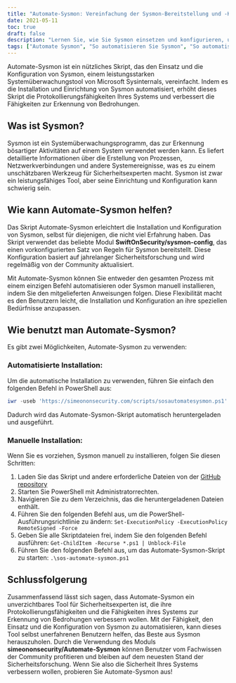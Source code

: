 ```yaml
---
title: "Automate-Sysmon: Vereinfachung der Sysmon-Bereitstellung und -Konfiguration"
date: 2021-05-11
toc: true
draft: false
description: "Lernen Sie, wie Sie Sysmon einsetzen und konfigurieren, um die Sicherheit Ihres Systems mit dem Automate-Sysmon-Skript zu verbessern, das den Prozess auch für unerfahrene Benutzer vereinfacht."
tags: ["Automate Sysmon", "So automatisieren Sie Sysmon", "So automatisieren Sie die Sysmon-Konfiguration", "So installieren Sie Sysmon", "Powershell", "Drehbuch", "Sysmon-Bereitstellung", "Sysmon-Konfiguration", "Sysmon-Protokollierung", "Erkennung von Bedrohungen", "Bösartige Aktivität", "SwiftOnSecurity sysmon-config", "Microsoft Sysinternals", "GitHub-Repository", "BHIS", "System Monitoring", "Sicherheitsforschung", "Prozess-Erstellung", "Netzwerk-Verbindungen"]
---
```


Automate-Sysmon ist ein nützliches Skript, das den Einsatz und die Konfiguration von Sysmon, einem leistungsstarken Systemüberwachungstool von Microsoft Sysinternals, vereinfacht. Indem es die Installation und Einrichtung von Sysmon automatisiert, erhöht dieses Skript die Protokollierungsfähigkeiten Ihres Systems und verbessert die Fähigkeiten zur Erkennung von Bedrohungen.

## Was ist Sysmon?

Sysmon ist ein Systemüberwachungsprogramm, das zur Erkennung bösartiger Aktivitäten auf einem System verwendet werden kann. Es liefert detaillierte Informationen über die Erstellung von Prozessen, Netzwerkverbindungen und andere Systemereignisse, was es zu einem unschätzbaren Werkzeug für Sicherheitsexperten macht. Sysmon ist zwar ein leistungsfähiges Tool, aber seine Einrichtung und Konfiguration kann schwierig sein.

## Wie kann Automate-Sysmon helfen?

Das Skript Automate-Sysmon erleichtert die Installation und Konfiguration von Sysmon, selbst für diejenigen, die nicht viel Erfahrung haben. Das Skript verwendet das beliebte Modul **SwiftOnSecurity/sysmon-config**, das einen vorkonfigurierten Satz von Regeln für Sysmon bereitstellt. Diese Konfiguration basiert auf jahrelanger Sicherheitsforschung und wird regelmäßig von der Community aktualisiert.

Mit Automate-Sysmon können Sie entweder den gesamten Prozess mit einem einzigen Befehl automatisieren oder Sysmon manuell installieren, indem Sie den mitgelieferten Anweisungen folgen. Diese Flexibilität macht es den Benutzern leicht, die Installation und Konfiguration an ihre speziellen Bedürfnisse anzupassen.

## Wie benutzt man Automate-Sysmon?

Es gibt zwei Möglichkeiten, Automate-Sysmon zu verwenden:

### Automatisierte Installation:

Um die automatische Installation zu verwenden, führen Sie einfach den folgenden Befehl in PowerShell aus:
```powershell
iwr -useb 'https://simeononsecurity.com/scripts/sosautomatesysmon.ps1'|iex
```

Dadurch wird das Automate-Sysmon-Skript automatisch heruntergeladen und ausgeführt.

### Manuelle Installation:

Wenn Sie es vorziehen, Sysmon manuell zu installieren, folgen Sie diesen Schritten:

1. Laden Sie das Skript und andere erforderliche Dateien von der [GitHub repository](https://github.com/simeononsecurity/Automate-Sysmon)
2. Starten Sie PowerShell mit Administratorrechten.
3. Navigieren Sie zu dem Verzeichnis, das die heruntergeladenen Dateien enthält.
4. Führen Sie den folgenden Befehl aus, um die PowerShell-Ausführungsrichtlinie zu ändern: ```Set-ExecutionPolicy -ExecutionPolicy RemoteSigned -Force```
5. Geben Sie alle Skriptdateien frei, indem Sie den folgenden Befehl ausführen: ```Get-ChildItem -Recurse *.ps1 | Unblock-File```
6. Führen Sie den folgenden Befehl aus, um das Automate-Sysmon-Skript zu starten: ```.\sos-automate-sysmon.ps1```


## Schlussfolgerung

Zusammenfassend lässt sich sagen, dass Automate-Sysmon ein unverzichtbares Tool für Sicherheitsexperten ist, die ihre Protokollierungsfähigkeiten und die Fähigkeiten ihres Systems zur Erkennung von Bedrohungen verbessern wollen. Mit der Fähigkeit, den Einsatz und die Konfiguration von Sysmon zu automatisieren, kann dieses Tool selbst unerfahrenen Benutzern helfen, das Beste aus Sysmon herauszuholen. Durch die Verwendung des Moduls **simeononsecurity/Automate-Sysmon** können Benutzer vom Fachwissen der Community profitieren und bleiben auf dem neuesten Stand der Sicherheitsforschung. Wenn Sie also die Sicherheit Ihres Systems verbessern wollen, probieren Sie Automate-Sysmon aus!



